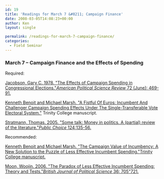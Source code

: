 ```yaml
---
id: 19
title: 'Readings for March 7 &#8211; Campaign Finance'
date: 2008-03-05T14:08:23+00:00
author: Ken
layout: single

permalink: /readings-for-march-7-campaign-finance/
categories:
  - Field Seminar
---
```

### March 7 &#8211; Campaign Finance and the Effects of Spending

Required:

[Jacobson, Gary C. 1978. "The Effects of Campaign Spending in Congressional Elections."_American Political Science Review_ 72 (June): 469-91.](/pdfs/Jacobson1978.pdf)

[Kenneth Benoit and Michael Marsh. "A Fistful Of Euros: Incumbent And Challenger Campaign Spending Effects Under The Single-Transferable Vote Electoral System."](/pdfs/fistful30nov2007.pdf) Trinity College manuscript.

[Stratmann, Thomas. 2005. "Some talk: Money in politics. A (partial) review of the literature."_Public Choice_ 124:135-56.](/pdfs/stratmann.pdf)

Recommended:

[Kenneth Benoit and Michael Marsh. "The Campaign Value of Incumbency: A New Solution to the Puzzle of Less Effective Incumbent Spending."Trinity College manuscript.](/pdfs/cvi_7jan2008.pdf) 

[Moon, Woojin. 2006. "The Paradox of Less Effective Incumbent Spending: Theory and Tests."_British Journal of Political Science_ 36: 705"721.](/pdfs/Moon_BJPS_2006.pdf)

